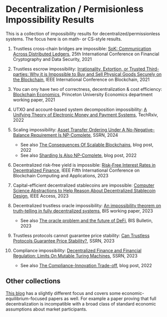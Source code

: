 # Decentralization / Permisionless Impossibility Results

This is a collection of impossibility results for decentralized/permissionless systems.
The focus here is on math- or CS-style results.

1. Trustless cross-chain bridges are impossible: [SoK: Communication Across Distributed Ledgers](https://eprint.iacr.org/2019/1128),
25th International Conference on Financial Cryptography and Data Security, 2021

2. Trustless escrow impossibility: [Irrationality, Extortion, or Trusted Third-parties: Why it is Impossible to Buy and Sell Physical Goods Securely on the Blockchain](https://arxiv.org/abs/2110.09857),
IEEE International Conference on Blockchain, 2021

3. You can ony have two of correctness, decentralization & cost efficiency: [Blockchain Economics](https://markus.scholar.princeton.edu/publications/blockchain-economics),
Princeton University Economics department working paper, 2021

4. UTXO and account-based system decomposition impossibility: [A Unifying Theory of Electronic Money and Payment Systems](https://www.techrxiv.org/doi/full/10.36227/techrxiv.14994558.v3),
TechRxiv, 2022

5. Scaling impossibility: [Asset Transfer Ordering Under A No-Negative-Balance Requirement Is NP-Complete](https://papers.ssrn.com/sol3/papers.cfm?abstract_id=4701874), SSRN, 2024
   - See also [The Consequences Of Scalable Blockchains](https://medium.com/chainargos/the-consequences-of-scalable-blockchains-8c4d23c6af4d), blog post, 2022
   - See also [Sharding Is Also NP-Complete](https://medium.com/chainargos/sharding-is-also-np-complete-8faeafaf360a), blog post, 2022

6. Decentralized risk-free yield is impossible: [Risk-Free Interest Rates in Decentralized Finance](https://ieeexplore.ieee.org/abstract/document/10338890),
IEEE Fifth International Conference on Blockchain Computing and Applications, 2023

7. Capital-efficient decentralized stablecoins are impossible: [Computer Science Abstractions to Help Reason About Decentralized Stablecoin Design](https://ieeexplore.ieee.org/abstract/document/10258164),
IEEE Access, 2023

8. Decentralized trustless oracle impossibility: [An impossibility theorem  on truth-telling in fully  decentralized systems](https://www.bis.org/publ/work1117.pdf),
BIS working paper, 2023
   - See also [The oracle problem and the future of DeFi](https://www.bis.org/publ/bisbull76.pdf), BIS Bulletin, 2023

9. Trustless protocols cannot guarantee price stability: [Can Trustless Protocols Guarantee Price Stability?](https://papers.ssrn.com/sol3/papers.cfm?abstract_id=4576168),
SSRN, 2023

10. Compliance impossibility: [Decentralized Finance and Financial Regulation: Limits On Mutable Turing Machines](https://papers.ssrn.com/sol3/papers.cfm?abstract_id=4597651),
SSRN, 2023
    - See also [The Compliance-Innovation Trade-off](https://datafinnovation.medium.com/the-compliance-innovation-trade-off-72b9f8026f56), blog post, 2022

## Other collections
[This blog](https://blog.dshr.org/2022/09/impossibilities.html) has a slightly different focus and
covers some economic-equilibrium-focused papers as well. For example a paper proving that full decentralization
is incompatible with a broad class of standard economic assumptions about market participants.
